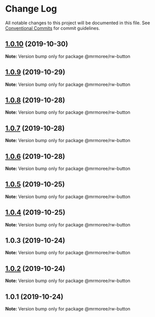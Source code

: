 # Change Log

All notable changes to this project will be documented in this file.
See [Conventional Commits](https://conventionalcommits.org) for commit guidelines.

## [1.0.10](https://github.com/mrmoree/ReweComponents/compare/@mrmoree/rw-button@1.0.9...@mrmoree/rw-button@1.0.10) (2019-10-30)

**Note:** Version bump only for package @mrmoree/rw-button





## [1.0.9](https://github.com/mrmoree/ReweComponents/compare/@mrmoree/rw-button@1.0.8...@mrmoree/rw-button@1.0.9) (2019-10-29)

**Note:** Version bump only for package @mrmoree/rw-button





## [1.0.8](https://github.com/mrmoree/ReweComponents/compare/@mrmoree/rw-button@1.0.7...@mrmoree/rw-button@1.0.8) (2019-10-28)

**Note:** Version bump only for package @mrmoree/rw-button





## [1.0.7](https://github.com/mrmoree/ReweComponents/compare/@mrmoree/rw-button@1.0.6...@mrmoree/rw-button@1.0.7) (2019-10-28)

**Note:** Version bump only for package @mrmoree/rw-button





## [1.0.6](https://github.com/mrmoree/ReweComponents/compare/@mrmoree/rw-button@1.0.5...@mrmoree/rw-button@1.0.6) (2019-10-28)

**Note:** Version bump only for package @mrmoree/rw-button





## [1.0.5](https://github.com/mrmoree/ReweComponents/compare/@mrmoree/rw-button@1.0.4...@mrmoree/rw-button@1.0.5) (2019-10-25)

**Note:** Version bump only for package @mrmoree/rw-button





## [1.0.4](https://github.com/mrmoree/ReweComponents/compare/@mrmoree/rw-button@1.0.3...@mrmoree/rw-button@1.0.4) (2019-10-25)

**Note:** Version bump only for package @mrmoree/rw-button





## 1.0.3 (2019-10-24)

**Note:** Version bump only for package @mrmoree/rw-button





## [1.0.2](https://github.com/mrmoree/ReweComponents/compare/@mrmoree/rw-button@1.0.1...@mrmoree/rw-button@1.0.2) (2019-10-24)

**Note:** Version bump only for package @mrmoree/rw-button





## 1.0.1 (2019-10-24)

**Note:** Version bump only for package @mrmoree/rw-button
